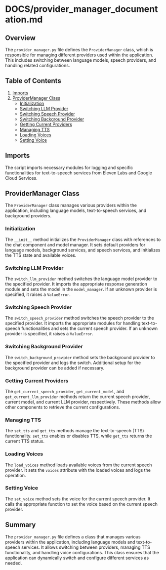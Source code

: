 # DOCS/provider_manager_documentation.md

## Overview

The `provider_manager.py` file defines the `ProviderManager` class, which is responsible for managing different providers used within the application. This includes switching between language models, speech providers, and handling related configurations.

## Table of Contents

1. [Imports](#imports)
2. [ProviderManager Class](#providermanager-class)
    - [Initialization](#initialization)
    - [Switching LLM Provider](#switching-llm-provider)
    - [Switching Speech Provider](#switching-speech-provider)
    - [Switching Background Provider](#switching-background-provider)
    - [Getting Current Providers](#getting-current-providers)
    - [Managing TTS](#managing-tts)
    - [Loading Voices](#loading-voices)
    - [Setting Voice](#setting-voice)

## Imports

The script imports necessary modules for logging and specific functionalities for text-to-speech services from Eleven Labs and Google Cloud Services.

## ProviderManager Class

The `ProviderManager` class manages various providers within the application, including language models, text-to-speech services, and background providers.

### Initialization

The `__init__` method initializes the `ProviderManager` class with references to the chat component and model manager. It sets default providers for language models, background services, and speech services, and initializes the TTS state and available voices.

### Switching LLM Provider

The `switch_llm_provider` method switches the language model provider to the specified provider. It imports the appropriate response generation module and sets the model in the `model_manager`. If an unknown provider is specified, it raises a `ValueError`.

### Switching Speech Provider

The `switch_speech_provider` method switches the speech provider to the specified provider. It imports the appropriate modules for handling text-to-speech functionalities and sets the current speech provider. If an unknown provider is specified, it raises a `ValueError`.

### Switching Background Provider

The `switch_background_provider` method sets the background provider to the specified provider and logs the switch. Additional setup for the background provider can be added if necessary.

### Getting Current Providers

The `get_current_speech_provider`, `get_current_model`, and `get_current_llm_provider` methods return the current speech provider, current model, and current LLM provider, respectively. These methods allow other components to retrieve the current configurations.

### Managing TTS

The `set_tts` and `get_tts` methods manage the text-to-speech (TTS) functionality. `set_tts` enables or disables TTS, while `get_tts` returns the current TTS status.

### Loading Voices

The `load_voices` method loads available voices from the current speech provider. It sets the `voices` attribute with the loaded voices and logs the operation.

### Setting Voice

The `set_voice` method sets the voice for the current speech provider. It calls the appropriate function to set the voice based on the current speech provider.

## Summary

The `provider_manager.py` file defines a class that manages various providers within the application, including language models and text-to-speech services. It allows switching between providers, managing TTS functionality, and handling voice configurations. This class ensures that the application can dynamically switch and configure different services as needed.
